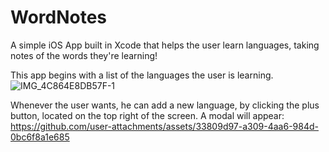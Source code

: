 # WordNotes
A simple iOS App built in Xcode that helps the user learn languages, taking notes of the words they're learning!

This app begins with a list of the languages the user is learning. 
![IMG_4C864E8DB57F-1](https://github.com/user-attachments/assets/833d13c2-e998-43a4-bb7d-309e2187601f)


Whenever the user wants, he can add a new language, by clicking the plus button, located on the top right of the screen. A modal will appear:
https://github.com/user-attachments/assets/33809d97-a309-4aa6-984d-0bc6f8a1e685


